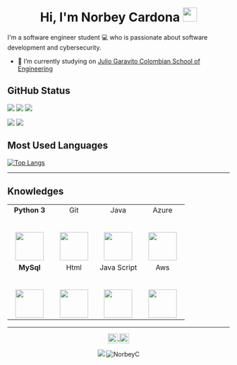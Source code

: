 <h1 align="center">Hi, I'm Norbey Cardona <img height="32px" src="https://cdn.svgporn.com/logos/git-icon.svg"> </h1>
<p  align ="left"> I'm a software engineer student 💻 who is passionate about software development and cybersecurity.</p>

* 🧠 I’m currently studying on [Julio Garavito Colombian School of Engineering](https://www.escuelaing.edu.co/es/)


<h2 align="left">GitHub Status </h2>


![](http://github-profile-summary-cards.vercel.app/api/cards/profile-details?username=NorbeyC&theme=2077)
![](http://github-profile-summary-cards.vercel.app/api/cards/repos-per-language?username=NorbeyC&theme=2077)
![](http://github-profile-summary-cards.vercel.app/api/cards/most-commit-language?username=NorbeyC&theme=2077)

![](http://github-profile-summary-cards.vercel.app/api/cards/stats?username=NorbeyC&theme=2077)
![](http://github-profile-summary-cards.vercel.app/api/cards/productive-time?username=NorbeyC&theme=2077&utcOffset=8)


<h2 align="left">Most Used Languages </h2>

[![Top Langs](https://github-readme-stats.vercel.app/api/top-langs/?username=NorbeyC)](https://github.com/NorbeyC/github-readme-stats&show_icons=true)



  
---

<h2 align="left">Knowledges </h2>

<table>
  <tbody>
    <tr valign="top">
      <td width="25%" align="center">
         <span><b>Python 3</b></span><br><br><br>
        <img height="64px" src="https://cdn.svgporn.com/logos/python.svg">
      </td>
      <td width="25%" align="center">
        <span>Git</span><br><br><br>
        <img height="64px" src="https://cdn.svgporn.com/logos/git-icon.svg">
      </td>
      <td width="25%" align="center">
        <span>Java</span><br><br><br>
        <img height="64px" src="https://cdn.svgporn.com/logos/java.svg">
      </td>
      </td>
	    <td width="25%" align="center">
        <span>Azure</span><br><br><br>
        <img height="64px" src="https://cdn.svgporn.com/logos/microsoft-azure.svg">
      </td>
    </tr>
      <td width="25%" align="center">
        <span><b>MySql</b></span><br><br><br>
        <img height="64px" src="https://cdn.svgporn.com/logos/mysql.svg">
      </td>
      <td width="25%" align="center">
        <span>Html</span><br><br><br>
        <img height="64px" src="https://cdn.svgporn.com/logos/html-5.svg">
      </td>
      <td width="25%" align="center">
        <span>Java Script</span><br><br><br>
        <img height="64px" src="https://cdn.svgporn.com/logos/javascript.svg">
      </td>
      </td>
	    <td width="25%" align="center">
        <span>Aws</span><br><br><br>
        <img height="64px" src="https://cdn.svgporn.com/logos/aws.svg">
      </td>
    </tr>
    
  </tbody>
</table>
</p>

<hr>


<p align = "center">
<a href="https://www.linkedin.com/in/norbey-cardona/">
  <img align="center" alt="Prashant's LinkedIn" width="22px" src="https://cdn.jsdelivr.net/npm/simple-icons@3.13.0/icons/linkedin.svg" />
</a>
<a href="https://github.com/NorbeyC">
  <img align="center" alt="Prashant's Github" width="22px" src="https://cdn.jsdelivr.net/npm/simple-icons@v3/icons/github.svg" />
</a>

</p>

<p align="center">

<img src="https://img.shields.io/badge/dynamic/json?color=brightgreen&label=followers&query=followers&url=https%3A%2F%2Fapi.github.com%2Fusers%2FNorbeyC" />
<img src="https://komarev.com/ghpvc/?username=NorbeyC" alt="NorbeyC" />

</p>
